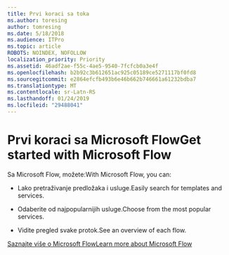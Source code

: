 ```yaml
---
title: Prvi koraci sa toka
ms.author: toresing
author: tomresing
ms.date: 5/18/2018
ms.audience: ITPro
ms.topic: article
ROBOTS: NOINDEX, NOFOLLOW
localization_priority: Priority
ms.assetid: 46adf2ae-f55c-4ae5-9540-7fcfcb0a3e4f
ms.openlocfilehash: b2b92c3b612651ac925c05189ce5271117bf0fd8
ms.sourcegitcommit: e2864efcfb493b6e46b662b746661a61232bdba7
ms.translationtype: MT
ms.contentlocale: sr-Latn-RS
ms.lasthandoff: 01/24/2019
ms.locfileid: "29488041"
---
```

# <a name="get-started-with-microsoft-flow"></a><span data-ttu-id="a4e15-102">Prvi koraci sa Microsoft Flow</span><span class="sxs-lookup"><span data-stu-id="a4e15-102">Get started with Microsoft Flow</span></span>

<span data-ttu-id="a4e15-103">Sa Microsoft Flow, možete:</span><span class="sxs-lookup"><span data-stu-id="a4e15-103">With Microsoft Flow, you can:</span></span>
  
- <span data-ttu-id="a4e15-104">Lako pretraživanje predložaka i usluge.</span><span class="sxs-lookup"><span data-stu-id="a4e15-104">Easily search for templates and services.</span></span>
    
- <span data-ttu-id="a4e15-105">Odaberite od najpopularnijih usluge.</span><span class="sxs-lookup"><span data-stu-id="a4e15-105">Choose from the most popular services.</span></span>
    
- <span data-ttu-id="a4e15-106">Vidite pregled svake protok.</span><span class="sxs-lookup"><span data-stu-id="a4e15-106">See an overview of each flow.</span></span>
    
[<span data-ttu-id="a4e15-107">Saznajte više o Microsoft Flow</span><span class="sxs-lookup"><span data-stu-id="a4e15-107">Learn more about Microsoft Flow</span></span>](https://go.microsoft.com/fwlink/?linkid=874446)
  

